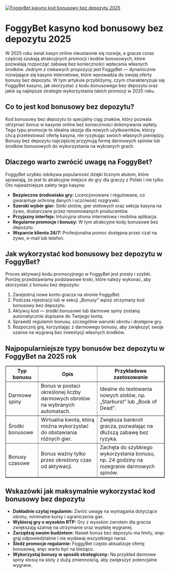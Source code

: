 [![FoggyBet kasyno kod bonusowy bez depozytu 2025](https://123-caf.pages.dev/gitsignup.png)](https://vrmoo.ru/Bt82HjjY)

<h1>FoggyBet kasyno kod bonusowy bez depozytu 2025</h1> <p>W 2025 roku świat kasyn online nieustannie się rozwija, a gracze coraz częściej szukają atrakcyjnych promocji i kodów bonusowych, które pozwalają rozpocząć zabawę bez konieczności wpłacania własnych środków. Jednym z ciekawych propozycji jest FoggyBet — dynamicznie rozwijające się kasyno internetowe, które wprowadza do swojej oferty bonusy bez depozytu. W tym artykule przybliżymy, czym charakteryzuje się FoggyBet kasyno, jak skorzystać z kodu bonusowego bez depozytu oraz jakie są najlepsze strategie wykorzystania takich promocji w 2025 roku.</p>  <h2>Co to jest kod bonusowy bez depozytu?</h2> <p>Kod bonusowy bez depozytu to specjalny ciąg znaków, który pozwala otrzymać bonus w kasynie online bez konieczności dokonywania wpłaty. Tego typu promocje to idealna okazja dla nowych użytkowników, którzy chcą przetestować ofertę kasyna, nie ryzykując swoich własnych pieniędzy. Bonusy bez depozytu najczęściej przyjmują formę darmowych spinów lub środków bonusowych do wykorzystania na wybranych grach.</p>  <h2>Dlaczego warto zwrócić uwagę na FoggyBet?</h2> <p>FoggyBet szybko zdobywa popularność dzięki licznym atutom, które sprawiają, że jest to atrakcyjne miejsce do gry dla graczy z Polski i nie tylko. Oto najważniejsze zalety tego kasyna:</p> <ul>   <li><strong>Bezpieczne środowisko gry:</strong> Licencjonowane i regulowane, co gwarantuje ochronę danych i uczciwość rozgrywki.</li>   <li><strong>Szeroki wybór gier:</strong> Setki slotów, gier stołowych oraz sekcja kasyna na żywo, dostarczane przez renomowanych producentów.</li>   <li><strong>Przyjazny interfejs:</strong> Intuicyjna strona internetowa i mobilna aplikacja.</li>   <li><strong>Regularne promocje i bonusy:</strong> W tym atrakcyjne kody bonusowe bez depozytu.</li>   <li><strong>Wsparcie klienta 24/7:</strong> Profesjonalna pomoc dostępna przez czat na żywo, e-mail lub telefon.</li> </ul>  <h2>Jak wykorzystać kod bonusowy bez depozytu w FoggyBet?</h2> <p>Proces aktywacji kodu promocyjnego w FoggyBet jest prosty i szybki. Poniżej przedstawiamy podstawowe kroki, które należy wykonać, aby skorzystać z bonusu bez depozytu:</p> <ol>   <li>Zarejestruj nowe konto gracza na stronie FoggyBet.</li>   <li>Podczas rejestracji lub w sekcji „Bonusy” wpisz otrzymany kod bonusowy bez depozytu.</li>   <li>Aktywuj kod — środki bonusowe lub darmowe spiny zostaną automatycznie dopisane do Twojego konta.</li>   <li>Sprawdź regulamin bonusu, szczególnie warunki obrotu i dostępne gry.</li>   <li>Rozpocznij grę, korzystając z darmowego bonusu, aby zwiększyć swoje szanse na wygraną bez inwestycji własnych środków.</li> </ol>  <h2>Najpopularniejsze typy bonusów bez depozytu w FoggyBet na 2025 rok</h2> <table border="1" cellpadding="8" cellspacing="0">   <thead>     <tr>       <th>Typ bonusu</th>       <th>Opis</th>       <th>Przykładowe zastosowanie</th>     </tr>   </thead>   <tbody>     <tr>       <td>Darmowe spiny</td>       <td>Bonus w postaci określonej liczby darmowych obrotów na wybranych automatach.</td>       <td>Idealne do testowania nowych slotów, np. „Starburst” lub „Book of Dead”.</td>     </tr>     <tr>       <td>Środki bonusowe</td>       <td>Wirtualna kwota, którą można wykorzystać do obstawiania różnych gier.</td>       <td>Zwiększa bankroll gracza, pozwalając na dłuższą zabawę bez ryzyka.</td>     </tr>     <tr>       <td>Bonusy czasowe</td>       <td>Bonus ważny tylko przez określony czas od aktywacji.</td>       <td>Zachęta do szybkiego wykorzystania bonusu, np. 24 godziny na rozegranie darmowych spinów.</td>     </tr>   </tbody> </table>  <h2>Wskazówki jak maksymalnie wykorzystać kod bonusowy bez depozytu</h2> <ul>   <li><strong>Dokładnie czytaj regulamin:</strong> Zwróć uwagę na wymagania dotyczące obrotu, minimalne kursy i ograniczenia gier.</li>   <li><strong>Wybieraj gry o wysokim RTP:</strong> Gry z wysokim zwrotem dla gracza zwiększają szansę na utrzymanie oraz wypłatę wygranej.</li>   <li><strong>Zarządzaj swoim budżetem:</strong> Nawet bonus bez depozytu ma limity, więc graj odpowiedzialnie i nie wydawaj wszystkiego naraz.</li>   <li><strong>Śledź promocje regularnie:</strong> FoggyBet często aktualizuje ofertę bonusową, więc warto być na bieżąco.</li>   <li><strong>Wykorzystaj bonusy w sposób strategiczny:</strong> Na przykład darmowe spiny stosuj na sloty z dużą zmiennością, aby zwiększyć potencjalne wygrane.</li> </ul>